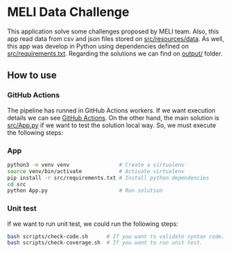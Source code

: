 # MELI Data Challenge

This application solve some challenges proposed by MELI team. Also, this app read data from csv and json files stored on [src/resources/data](https://github.com/lbarreraabarca/meli-data-challenge/tree/main/src/resources/data). As well, this app was develop in Python using dependencies defined on [src/requirements.txt](https://github.com/lbarreraabarca/meli-data-challenge/blob/main/src/requirements.txt). Regarding the solutions we can find on [output/](https://github.com/lbarreraabarca/meli-data-challenge/tree/main/output) folder. 


## How to use

### GitHub Actions
The pipeline has runned in GitHub Actions workers. If we want execution details we can see [GitHub Actions](https://github.com/lbarreraabarca/meli-data-challenge/actions).
On the other hand, the main solution is [src/App.py](https://github.com/lbarreraabarca/meli-data-challenge/blob/main/src/App.py) if we want to test the solution local way. So, we must execute the following steps:

### App

```bash
python3 -m venv venv                # Create a virtualenv
source venv/bin/activate            # Activate virtualenv
pip install -r src/requirements.txt # Install python dependencies
cd src
python App.py                       # Run solution
```

### Unit test 
If we want to run unit test, we could run the following steps:

```bash
bash scripts/check-code.sh      # If you want to validate syntax code.
bash scripts/check-coverage.sh  # If you want to run unit test.
```